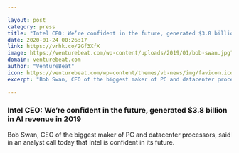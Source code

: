 ```yaml
---

layout: post
category: press
title: "Intel CEO: We’re confident in the future, generated $3.8 billion in AI revenue in 2019"
date: 2020-01-24 00:26:17
link: https://vrhk.co/2Gf3XfX
image: https://venturebeat.com/wp-content/uploads/2019/01/bob-swan.jpg?w=1200&strip=all
domain: venturebeat.com
author: "VentureBeat"
icon: https://venturebeat.com/wp-content/themes/vb-news/img/favicon.ico
excerpt: "Bob Swan, CEO of the biggest maker of PC and datacenter processors, said in an analyst call today that Intel is confident in its future."

---
```


### Intel CEO: We’re confident in the future, generated $3.8 billion in AI revenue in 2019

Bob Swan, CEO of the biggest maker of PC and datacenter processors, said in an analyst call today that Intel is confident in its future.